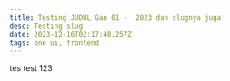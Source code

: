 ```yaml
---
title: Testing JUDUL Gan 01 -  2023 dan slugnya juga
desc: Testing slug
date: 2023-12-16T02:17:48.257Z
tags: one ui, frontend
---
```

tes test 123